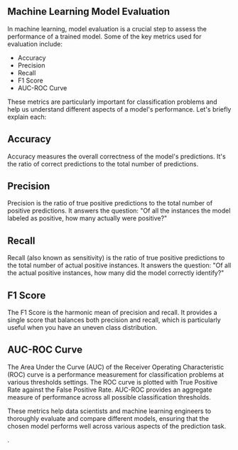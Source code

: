 ## Machine Learning Model Evaluation
In machine learning, model evaluation is a crucial step to assess the performance of a trained model. Some of the key metrics used for evaluation include:

- Accuracy
- Precision
- Recall
- F1 Score
- AUC-ROC Curve

These metrics are particularly important for classification problems and help us understand different aspects of a model's performance. Let's briefly explain each:

## Accuracy
Accuracy measures the overall correctness of the model's predictions. It's the ratio of correct predictions to the total number of predictions.

## Precision
Precision is the ratio of true positive predictions to the total number of positive predictions. It answers the question: "Of all the instances the model labeled as positive, how many actually were positive?"

## Recall
Recall (also known as sensitivity) is the ratio of true positive predictions to the total number of actual positive instances. It answers the question: "Of all the actual positive instances, how many did the model correctly identify?"

## F1 Score
The F1 Score is the harmonic mean of precision and recall. It provides a single score that balances both precision and recall, which is particularly useful when you have an uneven class distribution.

## AUC-ROC Curve
The Area Under the Curve (AUC) of the Receiver Operating Characteristic (ROC) curve is a performance measurement for classification problems at various thresholds settings. The ROC curve is plotted with True Positive Rate against the False Positive Rate. AUC-ROC provides an aggregate measure of performance across all possible classification thresholds.

These metrics help data scientists and machine learning engineers to thoroughly evaluate and compare different models, ensuring that the chosen model performs well across various aspects of the prediction task.



.
